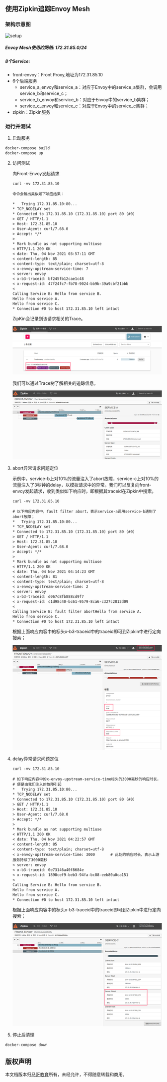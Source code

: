 ## 使用Zipkin追踪Envoy Mesh 
### 架构示意图
![setup](images/envoy_monitoring.png)

##### Envoy Mesh使用的网络: 172.31.85.0/24

##### 8个Service:

- front-envoy：Front Proxy,地址为172.31.85.10
- 6个后端服务
  - service_a_envoy和service_a：对应于Envoy中的service_a集群，会调用service_b和service_c；
  - service_b_envoy和service_b：对应于Envoy中的service_b集群；
  - service_c_envoy和service_c：对应于Envoy中的service_c集群；
- zipkin：Zipkin服务

### 运行并测试

1.  启动服务

   ```
   docker-compose build
   docker-compose up
   ```

2. 访问测试

   向Front-Envoy发起请求

   ```
   curl -vv 172.31.85.10
   
   命令会输出类似如下响应结果：
   
   *   Trying 172.31.85.10:80...
   * TCP_NODELAY set
   * Connected to 172.31.85.10 (172.31.85.10) port 80 (#0)
   > GET / HTTP/1.1
   > Host: 172.31.85.10
   > User-Agent: curl/7.68.0
   > Accept: */*
   > 
   * Mark bundle as not supporting multiuse
   < HTTP/1.1 200 OK
   < date: Thu, 04 Nov 2021 03:57:11 GMT
   < content-length: 85
   < content-type: text/plain; charset=utf-8
   < x-envoy-upstream-service-time: 7
   < server: envoy
   < x-b3-traceid: bf245fb12cae1c48
   < x-request-id: 47f24fc7-fb78-9024-bb9b-39a9cbf21bbb
   < 
   Calling Service B: Hello from service B.
   Hello from service A.
   Hello from service C.
   * Connection #0 to host 172.31.85.10 left intact
   ```

   ZipKin会记录到该请求相关的Trace。

   ![Zipkin-Tracing-basics](images/zipkin-tracing-001.png)

   我们可以通过Trace树了解相关的追踪信息。

   ![Zipkin-Tracing-basics](images/zipkin-tracing-002.png)

3. abort异常请求问题定位

   示例中，service-b上对10%的流量注入了abort故障，service-c上对10%的流量注入了3秒钟的delay，以模拟请求中的异常。我们可以反复向front-envoy发起请求，收到类似如下响应时，即根据其traceid在Zipkin中搜索。

   ```
   curl -vv 172.31.85.10
   
   # 以下响应内容中，fault filter abort，表示service-a调用service-b遇到了abort故障；
   *   Trying 172.31.85.10:80...
   * TCP_NODELAY set
   * Connected to 172.31.85.10 (172.31.85.10) port 80 (#0)
   > GET / HTTP/1.1
   > Host: 172.31.85.10
   > User-Agent: curl/7.68.0
   > Accept: */*
   > 
   * Mark bundle as not supporting multiuse
   < HTTP/1.1 200 OK
   < date: Thu, 04 Nov 2021 04:14:23 GMT
   < content-length: 81
   < content-type: text/plain; charset=utf-8
   < x-envoy-upstream-service-time: 2
   < server: envoy
   < x-b3-traceid: d067c8fb888cd9f7
   < x-request-id: c1d98c40-bc61-9579-8ca6-c327c2812d09
   < 
   Calling Service B: fault filter abortHello from service A.
   Hello from service C.
   * Connection #0 to host 172.31.85.10 left intact
   ```

   根据上面响应内容中的标头x-b3-traceid中的traceid即可到Zipkin中进行定向搜索；

   ![Zipkin-Tracing-abort](images/zipkin-tracing-abort.png)

4. delay异常请求问题定位

   ```
   curl -vv 172.31.85.10
   
   # 如下响应内容中的x-envoy-upstream-service-time标头的3000毫秒的响应时长，
   # 便是由我们注入的故障引起
   *   Trying 172.31.85.10:80...
   * TCP_NODELAY set
   * Connected to 172.31.85.10 (172.31.85.10) port 80 (#0)
   > GET / HTTP/1.1
   > Host: 172.31.85.10
   > User-Agent: curl/7.68.0
   > Accept: */*
   > 
   * Mark bundle as not supporting multiuse
   < HTTP/1.1 200 OK
   < date: Thu, 04 Nov 2021 04:22:57 GMT
   < content-length: 85
   < content-type: text/plain; charset=utf-8
   < x-envoy-upstream-service-time: 3000       # 此处的响应时长，表示上游服务持续了3000毫秒
   < server: envoy
   < x-b3-traceid: 0e73146a40f8684e
   < x-request-id: 1898cef9-beb3-94fa-bc88-eeb80a0ca151
   < 
   Calling Service B: Hello from service B.
   Hello from service A.
   Hello from service C.
   * Connection #0 to host 172.31.85.10 left intact
   ```

   根据上面响应内容中的标头x-b3-traceid中的traceid即可到Zipkin中进行定向搜索；

   ![Zipkin-Tracing-delay](images/zipkin-tracing-delay.png)

5. 停止后清理

```
docker-compose down
```

## 版权声明

本文档版本归[马哥教育](www.magedu.com)所有，未经允许，不得随意转载和商用。
